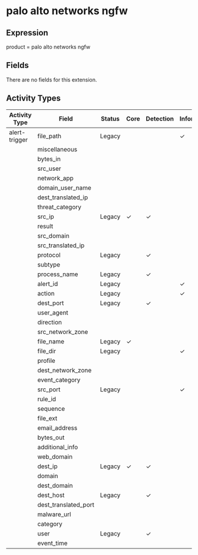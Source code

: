 palo alto networks ngfw
=======================

Expression
----------

product = palo alto networks ngfw

Fields
------

There are no fields for this extension.

Activity Types
--------------

| Activity Type | Field                | Status | Core     | Detection | Informational |
| ------------- | -------------------- | ------ | -------- | --------- | ------------- |
| alert-trigger | file_path            | Legacy |          |           | &#10003;      |
|               | miscellaneous        |        |          |           |               |
|               | bytes_in             |        |          |           |               |
|               | src_user             |        |          |           |               |
|               | network_app          |        |          |           |               |
|               | domain_user_name     |        |          |           |               |
|               | dest_translated_ip   |        |          |           |               |
|               | threat_category      |        |          |           |               |
|               | src_ip               | Legacy | &#10003; | &#10003;  |               |
|               | result               |        |          |           |               |
|               | src_domain           |        |          |           |               |
|               | src_translated_ip    |        |          |           |               |
|               | protocol             | Legacy |          | &#10003;  |               |
|               | subtype              |        |          |           |               |
|               | process_name         | Legacy |          | &#10003;  |               |
|               | alert_id             | Legacy |          |           | &#10003;      |
|               | action               | Legacy |          |           | &#10003;      |
|               | dest_port            | Legacy |          | &#10003;  |               |
|               | user_agent           |        |          |           |               |
|               | direction            |        |          |           |               |
|               | src_network_zone     |        |          |           |               |
|               | file_name            | Legacy | &#10003; |           |               |
|               | file_dir             | Legacy |          |           | &#10003;      |
|               | profile              |        |          |           |               |
|               | dest_network_zone    |        |          |           |               |
|               | event_category       |        |          |           |               |
|               | src_port             | Legacy |          |           | &#10003;      |
|               | rule_id              |        |          |           |               |
|               | sequence             |        |          |           |               |
|               | file_ext             |        |          |           |               |
|               | email_address        |        |          |           |               |
|               | bytes_out            |        |          |           |               |
|               | additional_info      |        |          |           |               |
|               | web_domain           |        |          |           |               |
|               | dest_ip              | Legacy | &#10003; | &#10003;  |               |
|               | domain               |        |          |           |               |
|               | dest_domain          |        |          |           |               |
|               | dest_host            | Legacy |          | &#10003;  |               |
|               | dest_translated_port |        |          |           |               |
|               | malware_url          |        |          |           |               |
|               | category             |        |          |           |               |
|               | user                 | Legacy |          | &#10003;  |               |
|               | event_time           |        |          |           |               |

